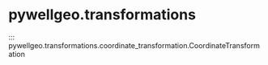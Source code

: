 # pywellgeo.transformations

::: pywellgeo.transformations.coordinate_transformation.CoordinateTransformation